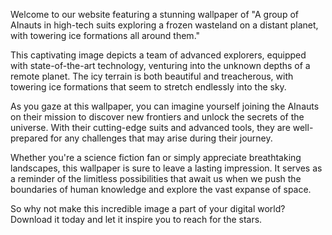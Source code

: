<!--
Write me content for website with wallpaper "A group of AInauts in high-tech suits exploring a frozen wasteland on a distant planet, with towering ice formations all around them."
-->

<!--font:Montserrat-->

Welcome to our website featuring a stunning wallpaper of "A group of AInauts in high-tech suits exploring a frozen wasteland on a distant planet, with towering ice formations all around them." 

This captivating image depicts a team of advanced explorers, equipped with state-of-the-art technology, venturing into the unknown depths of a remote planet. The icy terrain is both beautiful and treacherous, with towering ice formations that seem to stretch endlessly into the sky. 

As you gaze at this wallpaper, you can imagine yourself joining the AInauts on their mission to discover new frontiers and unlock the secrets of the universe. With their cutting-edge suits and advanced tools, they are well-prepared for any challenges that may arise during their journey. 

Whether you're a science fiction fan or simply appreciate breathtaking landscapes, this wallpaper is sure to leave a lasting impression. It serves as a reminder of the limitless possibilities that await us when we push the boundaries of human knowledge and explore the vast expanse of space. 

So why not make this incredible image a part of your digital world? Download it today and let it inspire you to reach for the stars.
